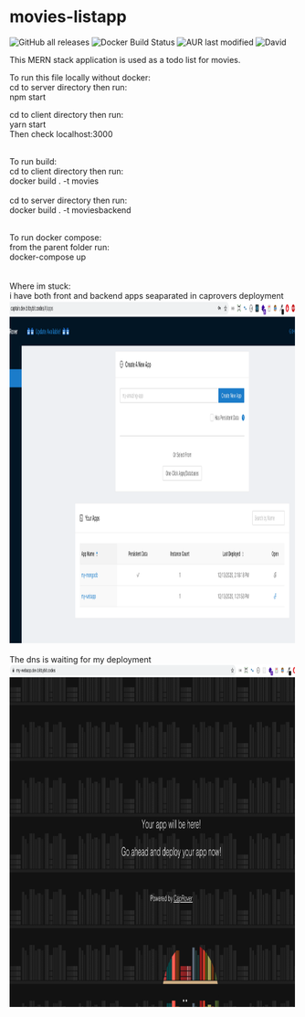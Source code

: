 # movies-listapp

![GitHub all releases](https://img.shields.io/github/downloads/donaldvallejo/movies-listapp/total?label=github&logo=github)
![Docker Build Status](https://img.shields.io/docker/build/donaldvallejo/movies-listapp)
![AUR last modified](https://img.shields.io/aur/last-modified/google-chrome)
![David](https://img.shields.io/david/dev/expressjs/express)


This MERN stack application is used as a todo list for movies.


To run this file locally without docker:
<br>
cd to server directory then run: 
<br>
npm start

cd to client directory then run:
<br>
yarn start
<br>
Then check localhost:3000
<br>

<br>
To run build:
<br>
cd to client directory then run: 
<br>
docker build . -t movies 
<br>
<br>
cd to server directory then run: 
<br>
docker build . -t moviesbackend
<br>
<br>


To run docker compose:
<br>
from the parent folder run:
<br>
docker-compose up
<br>
<br>
<br>
Where im stuck:
<br>
i have both front and backend apps seaparated in caprovers deployment
<br>
<img src="readmeImages/caprover.png" alt="Caprover Apps" width="500" height="600">
<br>
<br>
The dns is waiting for my deployment
<br>
<img src="readmeImages/deployed.png" alt="Caprover Apps" width="500" height="600">

